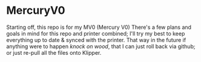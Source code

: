 # MercuryV0
Starting off, this repo is for my MV0 (Mercury V0)
There's a few plans and goals in mind for this repo and printer combined; I'll try my best to keep everything up to date & synced with the printer. That way in the future if anything were to happen *knock on wood*, that I can just roll back via github; or just re-pull all the files onto Klipper.